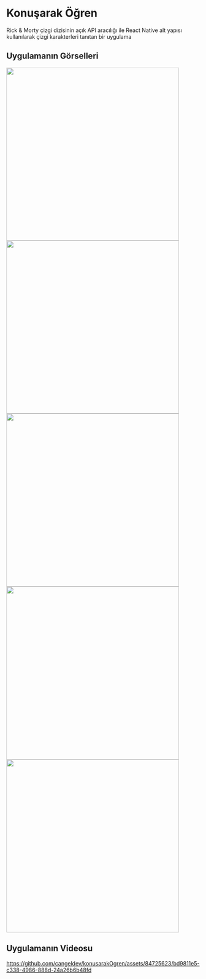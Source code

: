 # Konuşarak Öğren

Rick & Morty çizgi dizisinin açık API aracılığı ile React
Native alt yapısı kullanılarak çizgi karakterleri tanıtan bir uygulama

## Uygulamanın Görselleri
 <img height="450" src="https://github.com/cangeldev/konusarakOgren/assets/84725623/7b5a8c04-2937-4223-a993-3f97c9f56a20"> 
 <img height="450" src="https://github.com/cangeldev/konusarakOgren/assets/84725623/d46ca825-7ed3-4fe9-9f57-b686442e9ce2"> 
 <img height="450" src="https://github.com/cangeldev/konusarakOgren/assets/84725623/438541cd-abc6-4c4b-b195-079d555ed2b7"> 
 <img height="450" src="https://github.com/cangeldev/konusarakOgren/assets/84725623/42a9f523-a86e-4311-a9b4-cd71a68eb963"> 
 <img height="450" src="https://github.com/cangeldev/konusarakOgren/assets/84725623/9daf4fac-483d-4f0b-a5bc-ed91b40146ac"> 

## Uygulamanın Videosu

https://github.com/cangeldev/konusarakOgren/assets/84725623/bd9811e5-c338-4986-888d-24a26b6b48fd

